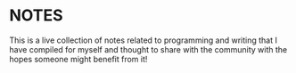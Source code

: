 # NOTES

This is a live collection of notes related to programming and writing that I have compiled for myself and thought to share with the community with the hopes someone might benefit from it!

